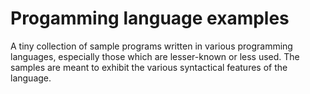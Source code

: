 # Progamming language examples
A tiny collection of sample programs written in various programming languages, especially those which are lesser-known or less used. The samples are meant to exhibit the various syntactical features of the language.
